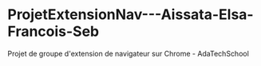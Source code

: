 # ProjetExtensionNav---Aissata-Elsa-Francois-Seb
Projet de groupe d'extension de navigateur sur Chrome - AdaTechSchool

